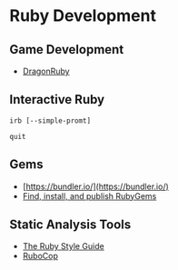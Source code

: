 # Ruby Development

## Game Development

-   [DragonRuby](dragon-ruby.md)

## Interactive Ruby

`irb [--simple-promt]`  

`quit`

## Gems

*   [https://bundler.io/](https://bundler.io/)
*   [Find, install, and publish RubyGems](https://rubygems.org/)

## Static Analysis Tools

-   [The Ruby Style Guide](https://rubystyle.guide/)
-   [RuboCop](https://rubocop.readthedocs.io/en/latest/)
